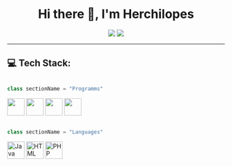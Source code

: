 <h1 align="center">Hi there 👋, I'm Herchilopes</h1>

<p align="center">
  <img src="https://img.shields.io/badge/Developer%20Program%20Member-blue?style=for-the-badge&logo=github" />
  <img src="https://img.shields.io/badge/PRO-purple?style=for-the-badge&logo=github" />
</p>

---

## 💻 Tech Stack:
```python

class sectionName = "Programms"

```

<p align="left"> <img src="https://cdn.jsdelivr.net/gh/devicons/devicon/icons/intellij/intellij-original.svg" width="40" height="40" /> <img src="https://cdn.jsdelivr.net/gh/devicons/devicon/icons/vscode/vscode-original.svg" width="40" height="40" /> <img src="https://cdn.jsdelivr.net/gh/devicons/devicon/icons/cloudflare/cloudflare-original.svg" width="40" height="40" /> <img src="https://cdn.jsdelivr.net/gh/devicons/devicon/icons/github/github-original.svg" width="40" height="40" /> </p>

```python

class sectionName = "Languages"

```
<p align="left">
  <img src="http://googleusercontent.com/image_collection/image_retrieval/7693545402569424196" width="40" height="40" alt="Java Icon" />
  <img src="http://googleusercontent.com/image_collection/image_retrieval/3860841978460268580" width="40" height="40" alt="HTML Icon" />
  <img src="http://googleusercontent.com/image_collection/image_retrieval/2798919387831023067" width="40" height="40" alt="PHP Icon" />
 </p>
